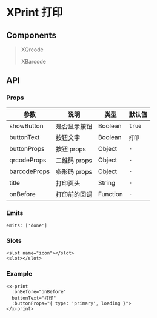 # XPrint 打印

## Components

> XQrcode
> 
> XBarcode

## API

### Props

| 参数 | 说明 | 类型 | 默认值 |
| --- | --- | --- | --- |
| showButton | 是否显示按钮 | Boolean | `true` |
| buttonText | 按钮文字 | Boolean | `打印` |
| buttonProps | 按钮 props | Object | `-` |
| qrcodeProps | 二维码 props | Object | `-` |
| barcodeProps | 条形码 props | Object | `-` |
| title | 打印页头 | String | `-` |
| onBefore | 打印前的回调 | Function | `-` |

### Emits

```vue
emits: ['done']
```

### Slots

```vue
<slot name="icon"></slot>
<slot></slot>
```

### Example

```vue
<x-print
  :onBefore="onBefore"
  buttonText="打印"
  :buttonProps="{ type: 'primary', loading }">
</x-print>
```
